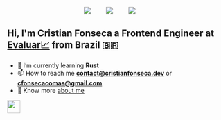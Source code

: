 <p align='center'>
    <a href="https://www.linkedin.com/in/cristian-fonseca-c-04972b224/"><img src="https://img.shields.io/badge/linkedin-%230077B5.svg?&style=for-the-badge&logo=linkedin&logoColor=white" /></a>&nbsp;&nbsp;&nbsp;&nbsp;&nbsp;&nbsp;&nbsp;&nbsp;
    <a href="mailto:contact@cristianfonseca.dev?subject=Hi%20Cristian"><img src="https://img.shields.io/badge/gmail-%23D14836.svg?&style=for-the-badge&logo=gmail&logoColor=white" /></a>&nbsp;&nbsp;&nbsp;&nbsp;&nbsp;&nbsp;&nbsp;&nbsp;
    <a href="https://twitter.com/cristian_devk"><img src="https://img.shields.io/badge/twitter-%231DA1F2.svg?&style=for-the-badge&logo=twitter&logoColor=white" /></a>&nbsp;&nbsp;&nbsp;&nbsp;&nbsp;&nbsp;&nbsp;&nbsp;
</p>

## Hi, I'm Cristian Fonseca a Frontend Engineer at [Evaluar📈](https://www.evaluar.com/) from Brazil 🇧🇷
- 🌱 I’m currently learning **Rust**
- 📫 How to reach me **contact@cristianfonseca.dev** or **cfonsecacomas@gmail.com**
- 📄 Know more [about me](https://www.cristianfonseca.dev/about)
  
<img src = "https://visits.dashroshan.com/sSIBcaDmt2149CfERlGP?label=Profile%20View&shadow=1&shadowOpacity=5&swap=1&labelBGColor=ffffff&countBGColor=55bf59&labelTextColor=696363&countTextColor=fef9f9" height = 30px/>

